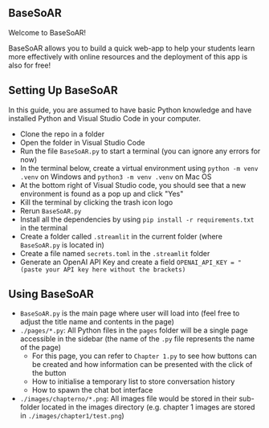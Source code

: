 ## BaseSoAR
Welcome to BaseSoAR!

BaseSoAR allows you to build a quick web-app to help your students learn more effectively with online resources and the deployment of this app is also for free!

## Setting Up BaseSoAR

In this guide, you are assumed to have basic Python knowledge and have installed Python and Visual Studio Code in your computer.

* Clone the repo in a folder
* Open the folder in Visual Studio Code
* Run the file `BaseSoAR.py` to start a terminal (you can ignore any errors for now)
* In the terminal below, create a virtual environment using `python -m venv .venv` on Windows and `python3 -m venv .venv` on Mac OS
* At the bottom right of Visual Studio code, you should see that a new environment is found as a pop up and click "Yes"
* Kill the terminal by clicking the trash icon logo
* Rerun `BaseSoAR.py`
* Install all the dependencies by using `pip install -r requirements.txt` in the terminal
* Create a folder called `.streamlit` in the current folder (where `BaseSoAR.py` is located in)
* Create a file named `secrets.toml` in the `.streamlit` folder
* Generate an OpenAI API Key and create a field `OPENAI_API_KEY = "(paste your API key here without the brackets)`

## Using BaseSoAR
* `BaseSoAR.py` is the main page where user will load into (feel free to adjust the title name and contents in the page)
* `./pages/*.py`: All Python files in the `pages` folder will be a single page accessible in the sidebar (the name of the `.py` file represents the name of the page)
    * For this page, you can refer to `Chapter 1.py` to see how buttons can be created and how information can be presented with the click of the button
    * How to initialise a temporary list to store conversation history
    * How to spawn the chat bot interface
* `./images/chapterno/*.png`: All images file would be stored in their sub-folder located in the images directory (e.g. chapter 1 images are stored in `./images/chapter1/test.png`)
